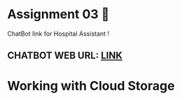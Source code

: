 <h1>Assignment 03 🎯</h1>

ChatBot link for  Hospital Assistant !
<h2> CHATBOT WEB URL: <a href="https://web-chat.global.assistant.watson.appdomain.cloud/preview.html?backgroundImageURL=https%3A%2F%2Feu-gb.assistant.watson.cloud.ibm.com%2Fpublic%2Fimages%2Fupx-6a27496c-5795-42e4-9c58-000f44a4f68b%3A%3Ac3321aee-a69d-4163-a11d-6bd317102fdf&integrationID=52dfb6bc-28b2-4cab-8bf6-7f8adc3cb416&region=eu-gb&serviceInstanceID=6a27496c-5795-42e4-9c58-000f44a4f68b">LINK</a>
  
  <h1>Working with Cloud Storage  </h1>
  
